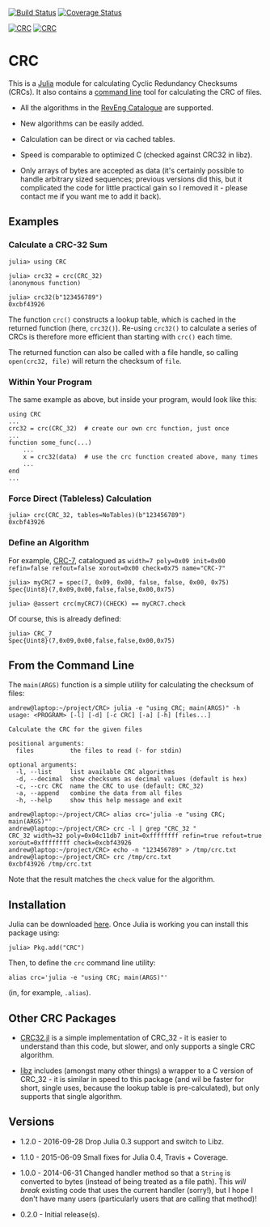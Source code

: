 [![Build Status](https://travis-ci.org/andrewcooke/CRC.jl.png)](https://travis-ci.org/andrewcooke/CRC.jl)
[![Coverage Status](https://coveralls.io/repos/andrewcooke/CRC.jl/badge.svg)](https://coveralls.io/r/andrewcooke/CRC.jl)

[![CRC](http://pkg.julialang.org/badges/CRC_0.4.svg)](http://pkg.julialang.org/?pkg=CRC&ver=0.4)
[![CRC](http://pkg.julialang.org/badges/CRC_0.5.svg)](http://pkg.julialang.org/?pkg=CRC&ver=0.5)

# CRC

This is a [Julia](http://julialang.org/) module for calculating Cyclic
Redundancy Checksums (CRCs).  It also contains a [command
line](#from-the-command-line) tool for calculating the CRC of files.

* All the algorithms in the [RevEng
  Catalogue](http://reveng.sourceforge.net/crc-catalogue) are supported.

* New algorithms can be easily added.

* Calculation can be direct or via cached tables.

* Speed is comparable to optimized C (checked against CRC32 in libz).

* Only arrays of bytes are accepted as data (it's certainly possible
  to handle arbitrary sized sequences; previous versions did this, but
  it complicated the code for little practical gain so I removed it -
  please contact me if you want me to add it back).

## Examples

### Calculate a CRC-32 Sum

```
julia> using CRC

julia> crc32 = crc(CRC_32)
(anonymous function)

julia> crc32(b"123456789")
0xcbf43926
```

The function `crc()` constructs a lookup table, which is cached in the
returned function (here, `crc32()`).  Re-using `crc32()` to calculate a series
of CRCs is therefore more efficient than starting with `crc()` each time.

The returned function can also be called with a file handle, so calling
`open(crc32, file)` will return the checksum of `file`.

### Within Your Program

The same example as above, but inside your program, would look like this:

```
using CRC
...
crc32 = crc(CRC_32)  # create our own crc function, just once
...
function some_func(...)
    ...
    x = crc32(data)  # use the crc function created above, many times
    ...
end
...
```

### Force Direct (Tableless) Calculation

```
julia> crc(CRC_32, tables=NoTables)(b"123456789")
0xcbf43926
```

### Define an Algorithm

For example,
[CRC-7](http://reveng.sourceforge.net/crc-catalogue/1-15.htm#crc.cat-bits.7),
catalogued as `width=7 poly=0x09 init=0x00 refin=false refout=false
xorout=0x00 check=0x75 name="CRC-7"`

```
julia> myCRC7 = spec(7, 0x09, 0x00, false, false, 0x00, 0x75)
Spec{Uint8}(7,0x09,0x00,false,false,0x00,0x75)

julia> @assert crc(myCRC7)(CHECK) == myCRC7.check
```

Of course, this is already defined:

```
julia> CRC_7
Spec{Uint8}(7,0x09,0x00,false,false,0x00,0x75)
```

## From the Command Line

The `main(ARGS)` function is a simple utility for calculating the
checksum of files:

```
andrew@laptop:~/project/CRC> julia -e "using CRC; main(ARGS)" -h
usage: <PROGRAM> [-l] [-d] [-c CRC] [-a] [-h] [files...]

Calculate the CRC for the given files

positional arguments:
  files          the files to read (- for stdin)

optional arguments:
  -l, --list     list available CRC algorithms
  -d, --decimal  show checksums as decimal values (default is hex)
  -c, --crc CRC  name the CRC to use (default: CRC_32)
  -a, --append   combine the data from all files
  -h, --help     show this help message and exit

andrew@laptop:~/project/CRC> alias crc='julia -e "using CRC; main(ARGS)"'
andrew@laptop:~/project/CRC> crc -l | grep "CRC_32 "
CRC_32 width=32 poly=0x04c11db7 init=0xffffffff refin=true refout=true xorout=0xffffffff check=0xcbf43926
andrew@laptop:~/project/CRC> echo -n "123456789" > /tmp/crc.txt
andrew@laptop:~/project/CRC> crc /tmp/crc.txt
0xcbf43926 /tmp/crc.txt
```

Note that the result matches the `check` value for the algorithm.

## Installation

Julia can be downloaded [here](http://julialang.org/downloads/).  Once
Julia is working you can install this package using:

```
julia> Pkg.add("CRC")
```

Then, to define the `crc` command line utility:

```
alias crc='julia -e "using CRC; main(ARGS)"'
```

(in, for example, `.alias`).

## Other CRC Packages

* [CRC32.jl](https://github.com/fhs/CRC32.jl) is a simple implementation of
  CRC_32 - it is easier to understand than this code, but slower, and only
  supports a single CRC algorithm.

* [libz](https://github.com/dcjones/Zlib.jl) includes (amongst many
  other things) a wrapper to a C version of CRC_32 - it is similar in
  speed to this package (and wil be faster for short, single uses,
  because the lookup table is pre-calculated), but only supports that
  single algorithm.

## Versions

* 1.2.0 - 2016-09-28 Drop Julia 0.3 support and switch to Libz.

* 1.1.0 - 2015-06-09 Small fixes for Julia 0.4, Travis + Coverage.

* 1.0.0 - 2014-06-31 Changed handler method so that a `String` is converted to
  bytes (instead of being treated as a file path).  This *will break* existing
  code that uses the current handler (sorry!), but I hope I don't have many
  users (particularly users that are calling that method)!

* 0.2.0 - Initial release(s).
